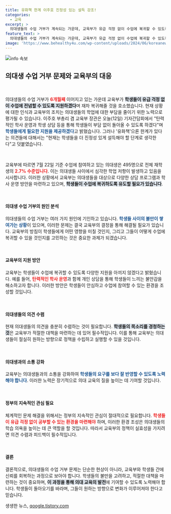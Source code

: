 ```yaml
---
title: 유화책 한계 이주호 진정성 있는 설득 강조!
categories:
  - 교육
excerpt: >
  의대생들의 수업 거부가 계속되는 가운데, 교육부가 유급 걱정 없이 수업에 복귀할 수 있도록 지원하겠다고 밝혔습니다. 이주호 부총리는 학생들을 설득할 단계라고 강조했습니다. 클릭해서 더 자세히 알아보세요!
feature_text: >
  의대생들의 수업 거부가 계속되는 가운데, 교육부가 유급 걱정 없이 수업에 복귀할 수 있도록 지원하겠다고 밝혔습니다. 이주호 부총리는 학생들을 설득할 단계라고 강조했습니다. 클릭해서 더 자세히 알아보세요!
image: 'https://www.behealthy4u.com/wp-content/uploads/2024/06/koreanews.jpg'
---
```


<p><img src="https://www.behealthy4u.com/wp-content/uploads/2024/06/koreanews.jpg" alt="info 속보" /></p>

<h2 data-ke-size="size26">의대생 수업 거부 문제와 교육부의 대응</h2>

<p data-ke-size="size16">&nbsp;</p>

<p>의대생들의 수업 거부가 <b><span style="color: #ee2323;">6개월째</span></b> 이어지고 있는 가운데 교육부가 <b><span style="background-color: #21538527;">학생들이 유급 걱정 없이 수업에 전념할 수 있도록 지원하겠다</span></b>며 재차 복귀해줄 것을 호소했습니다. 현재 상황에 대한 인식과 교육부의 조치는 의대생들의 학업에 대한 부담을 줄이기 위한 노력으로 평가될 수 있습니다. 이주호 부총리 겸 교육부 장관은 오늘(12일) 기자간담회에서 "탄력적인 학사 운영과 학생 상담 등을 통해 학생들이 부담 없이 돌아올 수 있도록 하겠다"며 <b><span style="color: #1a5490;">학생들에게 필요한 지원을 제공하겠다</span></b>고 밝혔습니다. 그러나 '유화책'으론 한계가 있다는 의견들에 대해서는 "현재는 학생들을 더 진정성 있게 설득해야 할 단계로 생각한다"고 덧붙였습니다.</p>

<p data-ke-size="size16">&nbsp;</p>

<p>교육부에 따르면 7월 22일 기준 수업에 참여하고 있는 의대생은 495명으로 전체 재학생의 <b><span style="color: #ee2323;">2.7% 수준입니다</span></b>. 이는 의대생들 사이에서 심각한 학업 저항이 발생하고 있음을 시사합니다. 이러한 상황에서 교육부는 의대생들을 대상으로 다양한 상담 프로그램과 학사 운영 방안을 마련하고 있으며, <b><span style="background-color: #21538527;">학생들이 수업에 복귀하도록 유도할 필요가 있습니다</span></b>.</p>

<p data-ke-size="size16">&nbsp;</p>

<h4>의대생 수업 거부의 원인 분석</h4>

<p>의대생들의 수업 거부는 여러 가지 원인에 기인하고 있습니다. <b><span style="color: #1a5490;">학생들 사이의 불만이 쌓여가는 상황</span></b>이 있으며, 이러한 문제는 결국 교육부의 결정을 통해 해결될 필요가 있습니다. 교육부의 방침이 학생들에게 어떤 영향을 미칠 것인지, 그리고 그들이 어떻게 수업에 복귀할 수 있을 것인지를 고민하는 것은 중요한 과제가 되겠습니다.</p>

<p data-ke-size="size16">&nbsp;</p>

<h4>교육부의 지원 방안</h4>

<p>교육부는 학생들이 수업에 복귀할 수 있도록 다양한 지원을 아끼지 않겠다고 밝혔습니다. 예를 들어, <b><span style="color: #ee2323;">탄력적인 학사 운영</span></b>과 함께 개인 상담을 통해 학생들이 느끼는 불안감을 해소하고자 합니다. 이러한 방안은 학생들이 안심하고 수업에 참여할 수 있는 환경을 조성할 것입니다.</p>

<p data-ke-size="size16">&nbsp;</p>

<h4>의대생들의 의견 수렴</h4>

<p>현재 의대생들의 의견을 충분히 수렴하는 것이 필요합니다. <b><span style="background-color: #21538527;">학생들의 목소리를 경청하는 것</span></b>은 교육부가 적절한 대책을 마련하는 데 있어 필수적입니다. 이를 통해 교육부는 의대생들이 절실히 원하는 방향으로 정책을 수립하고 실행할 수 있을 것입니다.</p>

<p data-ke-size="size16">&nbsp;</p>

<h4>의대생과의 소통 강화</h4>

<p>교육부는 의대생들과의 소통을 강화하여 <b><span style="color: #1a5490;">학생들의 요구를 보다 잘 반영할 수 있도록 노력해야 합니다</span></b>. 이러한 노력은 장기적으로 의대 교육의 질을 높이는 데 기여할 것입니다.</p>

<p data-ke-size="size16">&nbsp;</p>

<h4>정부의 지속적인 관심 필요</h4>

<p>체계적인 문제 해결을 위해서는 정부의 지속적인 관심이 절대적으로 필요합니다. <b><span style="color: #ee2323;">학생들이 유급 걱정 없이 공부할 수 있는 환경을 마련해야</span></b> 하며, 이러한 환경 조성은 의대생들의 학습 의욕을 높이는 데 큰 역할을 할 것입니다. 따라서 교육부의 정책이 실효성을 가지려면 의견 수렴과 피드백이 필수적입니다.</p>

<p data-ke-size="size16">&nbsp;</p>

<h4>결론</h4>

<p>결론적으로, 의대생들의 수업 거부 문제는 단순한 현상이 아니라, 교육부와 학생들 간에 신뢰를 회복하는 과정으로 보아야 합니다. 학생들의 불만을 고려하고, 적절한 대책을 마련하는 것이 중요하며, <b><span style="background-color: #21538527;">이 과정을 통해 의대 교육의 발전</span></b>에 기여할 수 있도록 노력해야 합니다. 학생들이 돌아오기를 바라며, 그들이 원하는 방향으로 변화가 이루어져야 한다고 믿습니다.</p>
생생한 뉴스, <a href="https://qoogle.tistory.com" rel="dofollow">qoogle.tistory.com</a>


